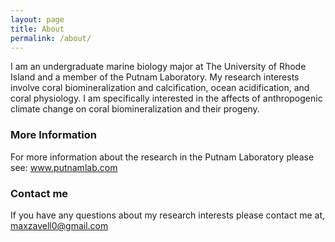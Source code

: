 ```yaml
---
layout: page
title: About
permalink: /about/
---
```


I am an undergraduate marine biology major at The University of Rhode Island and a member of the Putnam Laboratory. My research interests involve coral biomineralization and calcification, ocean acidification, and coral physiology. I am specifically interested in the affects of anthropogenic climate change on coral biomineralization and their progeny. 



### More Information
For more information about the research in the Putnam Laboratory please see: www.putnamlab.com

### Contact me
If you have any questions about my research interests please contact me at, 
[maxzavell0@gmail.com](mailto:maxzavell0@gmail.com)